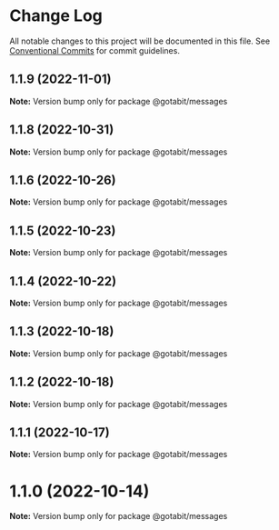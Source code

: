 # Change Log

All notable changes to this project will be documented in this file.
See [Conventional Commits](https://conventionalcommits.org) for commit guidelines.

## 1.1.9 (2022-11-01)

**Note:** Version bump only for package @gotabit/messages

## 1.1.8 (2022-10-31)

**Note:** Version bump only for package @gotabit/messages

## 1.1.6 (2022-10-26)

**Note:** Version bump only for package @gotabit/messages

## 1.1.5 (2022-10-23)

**Note:** Version bump only for package @gotabit/messages

## 1.1.4 (2022-10-22)

**Note:** Version bump only for package @gotabit/messages

## 1.1.3 (2022-10-18)

**Note:** Version bump only for package @gotabit/messages

## 1.1.2 (2022-10-18)

**Note:** Version bump only for package @gotabit/messages

## 1.1.1 (2022-10-17)

**Note:** Version bump only for package @gotabit/messages

# 1.1.0 (2022-10-14)

**Note:** Version bump only for package @gotabit/messages
